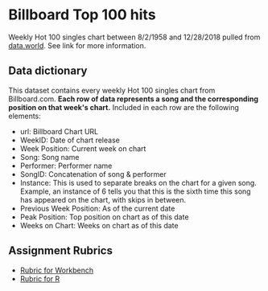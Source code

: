 # Billboard Top 100 hits

Weekly Hot 100 singles chart between 8/2/1958 and 12/28/2018 pulled from [data.world](https://data.world/kcmillersean/billboard-hot-100-1958-2017). See link for more information.

## Data dictionary

This dataset contains every weekly Hot 100 singles chart from Billboard.com. **Each row of data represents a song and the corresponding position on that week's chart.** Included in each row are the following elements:

- url: Billboard Chart URL
- WeekID: Date of chart release
- Week Position: Current week on chart
- Song: Song name
- Performer: Performer name
- SongID: Concatenation of song & performer
- Instance: This is used to separate breaks on the chart for a given song. Example, an instance of 6 tells you that this is the sixth time this song has appeared on the chart, with skips in between.
- Previous Week Position: As of the current date
- Peak Position: Top position on chart as of this date
- Weeks on Chart: Weeks on chart as of this date

## Assignment Rubrics

- [Rubric for Workbench](rubric-wb.md)
- [Rubric for R](rubric-r.md)

